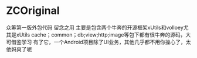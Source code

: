 # ZCOriginal
众筹第一版外包代码  留念之用 主要是包含两个牛奔的开源框架xUtils和volloey尤其是xUtils
cache；common；db;view;http;image等包下都有很牛奔的源码，大可借鉴学习
有了它，一个Android项目除了UI业务，其他几乎都不用你操心了，太他妈爽了呢
